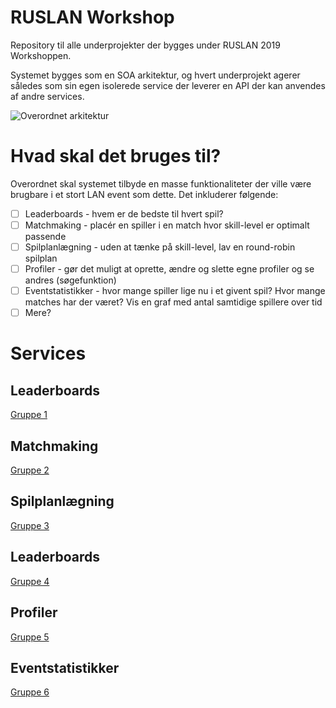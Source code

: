 # RUSLAN Workshop
Repository til alle underprojekter der bygges under RUSLAN 2019 Workshoppen. 

Systemet bygges som en SOA arkitektur, og hvert underprojekt agerer således som sin egen isolerede service der leverer en API der kan anvendes af andre services. 

![Overordnet arkitektur](https://i.imgur.com/hFYbzRr.png)

# Hvad skal det bruges til?
Overordnet skal systemet tilbyde en masse funktionaliteter der ville være brugbare i et stort LAN event som dette. 
Det inkluderer følgende: 
- [ ] Leaderboards - hvem er de bedste til hvert spil?
- [ ] Matchmaking - placér en spiller i en match hvor skill-level er optimalt passende
- [ ] Spilplanlægning - uden at tænke på skill-level, lav en round-robin spilplan
- [ ] Profiler - gør det muligt at oprette, ændre og slette egne profiler og se andres (søgefunktion)
- [ ] Eventstatistikker - hvor mange spiller lige nu i et givent spil? Hvor mange matches har der været? Vis en graf med antal samtidige spillere over tid
- [ ] Mere?

# Services
## Leaderboards
[Gruppe 1](https://github.com/aau-datsw/ruslan-workshop)

## Matchmaking
[Gruppe 2](https://github.com/aau-datsw/ruslan-workshop)

## Spilplanlægning
[Gruppe 3](https://github.com/aau-datsw/ruslan-workshop)

## Leaderboards
[Gruppe 4](https://github.com/aau-datsw/ruslan-workshop)

## Profiler
[Gruppe 5](https://github.com/aau-datsw/ruslan-workshop)

## Eventstatistikker
[Gruppe 6](https://github.com/aau-datsw/ruslan-workshop)
